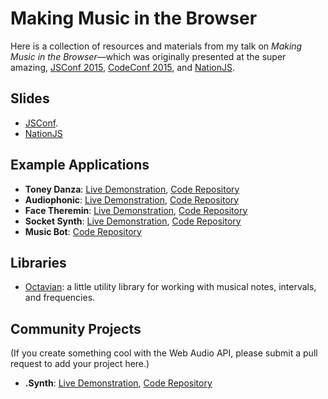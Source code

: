 # Making Music in the Browser

Here is a collection of resources and materials from my talk on _Making Music in the Browser_—which was originally presented at the super amazing, [JSConf 2015][jsconf], [CodeConf 2015][codeconf], and [NationJS](http://nationjs.com/).

## Slides

- [JSConf](https://speakerdeck.com/stevekinney/making-music-in-the-browser).
- [NationJS](https://speakerdeck.com/stevekinney/making-music-with-the-web-audio-api-nation-dot-js-2015)

## Example Applications

* **Toney Danza**: [Live Demonstration](http://stevekinney.github.io/toney-danza), [Code Repository](http://github.com/stevekinney/toney-danza)
* **Audiophonic**: [Live Demonstration](http://stevekinney.github.io/audiophonic), [Code Repository](http://github.com/stevekinney/audiophonic)
* **Face Theremin**: [Live Demonstration](http://stevekinney.github.io/face-theremin), [Code Repository](http://github.com/stevekinney/face-theremin)
* **Socket Synth**: [Live Demonstration](http://socket-synth.herokuapp.com), [Code Repository](http://github.com/stevekinney/socket-synth)
* **Music Bot**: [Code Repository](http://github.com/stevekinney/musicbot)

## Libraries

* [Octavian][]: a little utility library for working with musical notes, intervals, and frequencies.

[jsconf]: http://2015.jsconf.us/
[codeconf]: http://codeconf.com/
[Octavian]: https://github.com/stevekinney/octavian

## Community Projects

(If you create something cool with the Web Audio API, please submit a pull request to add your project here.)

* **.Synth**: [Live Demonstration](https://awk34.github.io/dotsynth/), [Code Repository](https://github.com/Awk34/dotsynth)

